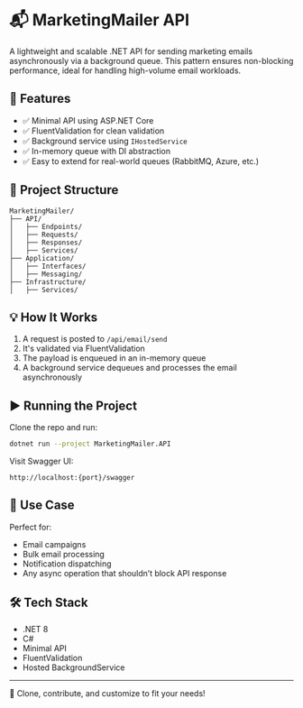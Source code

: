 # 📬 MarketingMailer API

A lightweight and scalable .NET API for sending marketing emails asynchronously via a background queue. This pattern ensures non-blocking performance, ideal for handling high-volume email workloads.

## 🚀 Features

- ✅ Minimal API using ASP.NET Core  
- ✅ FluentValidation for clean validation  
- ✅ Background service using `IHostedService`  
- ✅ In-memory queue with DI abstraction  
- ✅ Easy to extend for real-world queues (RabbitMQ, Azure, etc.)

## 🧱 Project Structure

```
MarketingMailer/
├── API/
│   ├── Endpoints/
│   ├── Requests/
│   ├── Responses/
│   ├── Services/
├── Application/
│   ├── Interfaces/
│   ├── Messaging/
├── Infrastructure/
│   ├── Services/
```

## 💡 How It Works

1. A request is posted to `/api/email/send`
2. It's validated via FluentValidation
3. The payload is enqueued in an in-memory queue
4. A background service dequeues and processes the email asynchronously

## ▶️ Running the Project

Clone the repo and run:

```bash
dotnet run --project MarketingMailer.API
```
Visit Swagger UI:

```text
http://localhost:{port}/swagger
```

## 🔧 Use Case

Perfect for:

- Email campaigns
- Bulk email processing
- Notification dispatching
- Any async operation that shouldn’t block API response

## 🛠 Tech Stack

- .NET 8  
- C#  
- Minimal API  
- FluentValidation  
- Hosted BackgroundService

---

📌 Clone, contribute, and customize to fit your needs!
